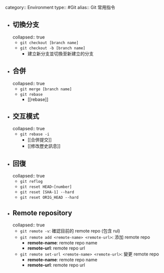 category:: Environment
type:: #Git
alias:: Git 常用指令

- ## 切換分支
  collapsed:: true
	- `git checkout [branch name]`
	- `git checkout -b [branch name]`
		- 建立新分支並切換至新建立的分支
- ## 合併
  collapsed:: true
	- `git merge [branch name]`
	- `git rebase`
		- [[rebase]]
- ## 交互模式
  collapsed:: true
	- `git rebase -i`
		- [[合併提交]]
		- [[修改歷史訊息]]
- ## 回復
  collapsed:: true
	- `git reflog`
	- `git reset HEAD~[number]`
	- `git reset [SHA-1] --hard`
	- `git reset ORIG_HEAD --hard`
- ## Remote repository
  collapsed:: true
	- `git remote -v`: 確認目前的 remote repo (包含 rul)
	- `git remote add <remote-name> <remote-url>`: 添加 remote repo
		- **remote-name**: remote repo name
		- **remote-url**: remote repo url
	- `git remote set-url <remote-name> <remote-url>`: 變更 remote repo
		- **remote-name**: remote repo name
		- **remote-url**: remote repo url